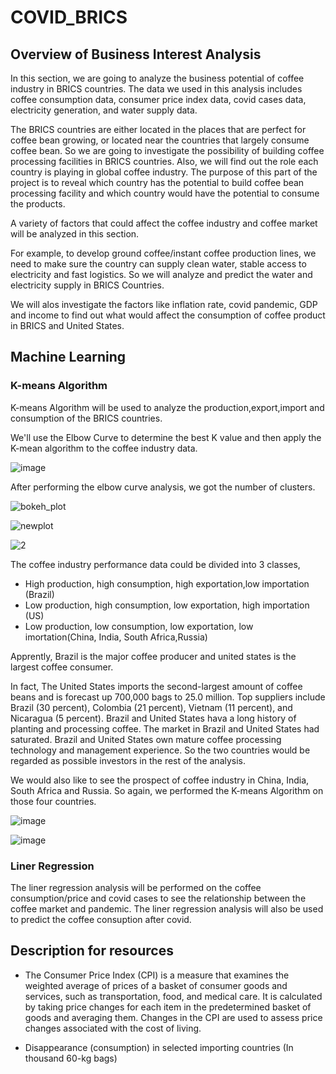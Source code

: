 # COVID_BRICS

## Overview of Business Interest Analysis

In this section, we are going to analyze the business potential of coffee industry in BRICS countries. The data we used in this analysis includes coffee consumption data, consumer price index data, covid cases data, electricity generation, and water supply data. 

The BRICS countries are either located in the places that are perfect for coffee bean growing, or located near the countries that largely consume coffee bean. So we are going to investigate the possibility of building coffee processing facilities in BRICS countries. Also, we will find out the role each country is playing in global coffee industry. The purpose of this part of the project is to reveal which country has the potential to build coffee bean processing facility and which country would have the potential to consume the products. 

A variety of factors that could affect the coffee industry and coffee market will be analyzed in this section. 

For example, to develop ground coffee/instant coffee production lines, we need to make sure the country can supply clean water, stable access to electricity and fast logistics. So we will analyze and predict the water and electricity supply in BRICS Countries.

We will alos investigate the factors like inflation rate, covid pandemic, GDP and income to find out what would affect the consumption of coffee product in BRICS and United States. 


## Machine Learning 

### K-means Algorithm 

K-means Algorithm will be used to analyze the production,export,import and consumption of the BRICS countries. 

We'll use the Elbow Curve to determine the best K value and then apply the K-mean algorithm to the coffee industry data. 


![image](https://user-images.githubusercontent.com/88631769/150729979-c730adb7-407b-4539-b322-732abfd74351.png)

After performing the elbow curve analysis, we got the number of clusters. 

![bokeh_plot](https://user-images.githubusercontent.com/88631769/150927907-a493ddc6-45f4-4b5d-99cc-7d5237cbc0d0.png)

![newplot](https://user-images.githubusercontent.com/88631769/150927836-5eddc8c4-f22a-4496-b92c-c63f30a3db22.png)

![2](https://user-images.githubusercontent.com/88631769/150927872-a6841b9c-cf04-433e-a791-dceea87805ac.png)

The coffee industry performance data could be divided into 3 classes, 

- High production, high consumption, high exportation,low importation (Brazil)
- Low production, high consumption, low exportation, high importation (US)
- Low production, low consumption, low exportation, low imortation(China, India, South Africa,Russia) 

Apprently, Brazil is the major coffee producer and united states is the largest coffee consumer.

In fact, The United States imports the second-largest amount of coffee beans and is forecast up 700,000 bags to 25.0 million. Top suppliers include Brazil (30 percent), Colombia (21 percent), Vietnam (11 percent), and Nicaragua (5 percent). Brazil and United States hava a long history of planting and processing coffee. The market in Brazil and United States had saturated. Brazil and United States own mature coffee processing technology and management experience. So the two countries would be regarded as possible investors in the rest of the analysis. 

We would also like to see the prospect of coffee industry in China, India, South Africa and Russia. So again, we performed the K-means Algorithm on those four countries. 

![image](https://user-images.githubusercontent.com/88631769/151115638-9d6647d0-703d-4f2b-b942-6a7609552b78.png)

![image](https://user-images.githubusercontent.com/88631769/151115678-b7c75be2-cf4b-4c65-9426-a5353eef5a6c.png)


### Liner Regression 
The liner regression analysis will be performed on the coffee consumption/price and covid cases to see the relationship between the coffee market and pandemic. The liner regression analysis will also be used to predict the coffee consuption after covid. 


## Description for resources 

- The Consumer Price Index (CPI) is a measure that examines the weighted average of prices of a basket of consumer goods and services, such as transportation, food, and medical care. It is calculated by taking price changes for each item in the predetermined basket of goods and averaging them. Changes in the CPI are used to assess price changes associated with the cost of living.

- Disappearance (consumption) in selected importing countries (In thousand 60-kg bags) 


